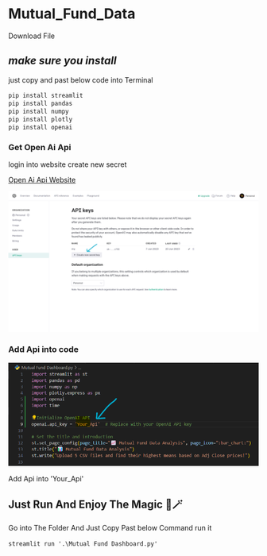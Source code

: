 # Mutual_Fund_Data

Download File

## *make sure you install*

just copy and past below code into Terminal

```
pip install streamlit
pip install pandas
pip install numpy
pip install plotly
pip install openai
```

### Get Open Ai Api

login into website create new secret

[Open Ai Api Website](https://platform.openai.com/account/api-keys)

![1693492479716](image/README/1693492479716.png)

### Add Api into code

![1693492745401](image/README/1693492745401.png)

Add Api into 'Your_Api'

## Just Run And Enjoy The Magic 🔮🪄

Go into The Folder And Just Copy Past below Command run it

`streamlit run '.\Mutual Fund Dashboard.py'`
